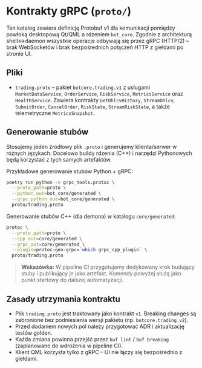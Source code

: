 # Kontrakty gRPC (`proto/`)

Ten katalog zawiera definicję Protobuf v1 dla komunikacji pomiędzy powłoką desktopową Qt/QML a rdzeniem
`bot_core`. Zgodnie z architekturą shell↔daemon wszystkie operacje odbywają się przez gRPC (HTTP/2) –
brak WebSocketów i brak bezpośrednich połączeń HTTP z giełdami po stronie UI.

## Pliki

- `trading.proto` – pakiet `botcore.trading.v1` z usługami `MarketDataService`, `OrderService`,
  `RiskService`, `MetricsService` oraz `HealthService`. Zawiera kontrakty `GetOhlcvHistory`,
  `StreamOhlcv`, `SubmitOrder`, `CancelOrder`, `RiskState`, `StreamRiskState`, a także telemetryczne
  `MetricsSnapshot`.

## Generowanie stubów

Stosujemy jeden źródłowy plik `.proto` i generujemy klienta/serwer w różnych językach. Docelowo buildy
rdzenia (C++) i narzędzi Pythonowych będą korzystać z tych samych artefaktów.

Przykładowe generowanie stubów Python + gRPC:

```bash
poetry run python -m grpc_tools.protoc \
  --proto_path=proto \
  --python_out=bot_core/generated \
  --grpc_python_out=bot_core/generated \
  proto/trading.proto
```

Generowanie stubów C++ (dla demona) w katalogu `core/generated`:

```bash
protoc \
  --proto_path=proto \
  --cpp_out=core/generated \
  --grpc_out=core/generated \
  --plugin=protoc-gen-grpc=`which grpc_cpp_plugin` \
  proto/trading.proto
```

> **Wskazówka:** W pipeline CI przygotujemy dedykowany krok budujący stuby i publikujący je jako artefakt.
> Komendy powyżej służą jako punkt startowy do dalszej automatyzacji.

## Zasady utrzymania kontraktu

- Plik `trading.proto` jest traktowany jako kontrakt `v1`. Breaking changes są zabronione bez podniesienia
  wersji pakietu (np. `botcore.trading.v2`).
- Przed dodaniem nowych pól należy przygotować ADR i aktualizację testów golden.
- Każda zmiana powinna przejść przez `buf lint` / `buf breaking` (zaplanowane do wdrożenia w pipeline CI).
- Klient QML korzysta tylko z gRPC – UI nie łączy się bezpośrednio z giełdami.
